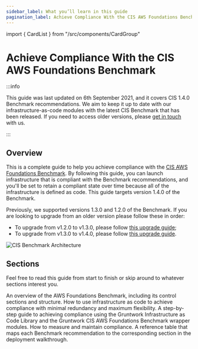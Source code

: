 ```yaml
---
sidebar_label: What you’ll learn in this guide
pagination_label: Achieve Compliance With the CIS AWS Foundations Benchmark
---
```


import { CardList } from "/src/components/CardGroup"

# Achieve Compliance With the CIS AWS Foundations Benchmark

:::info

This guide was last updated on 6th September 2021, and it covers CIS 1.4.0 Benchmark recommendations. We aim to keep
it up to date with our infrastructure-as-code modules with the latest CIS Benchmark that has been released.
If you need to access older versions, please [get in touch](/docs/guides/support) with us.

:::

## Overview

This is a complete guide to help you achieve compliance with the
[CIS AWS Foundations Benchmark](https://www.cisecurity.org/benchmark/amazon_web_services/). By following this guide,
you can launch infrastructure that is compliant with the Benchmark recommendations, and you'll be set to retain a
compliant state over time because all of the infrastructure is defined as code. This guide targets version 1.4.0 of the Benchmark.

Previously, we supported versions 1.3.0 and 1.2.0 of the Benchmark. If you are looking to upgrade from an older version please follow these in order:

- To upgrade from v1.2.0 to v1.3.0, please follow [this upgrade guide](../../../stay-up-to-date/1-cis/1-how-to-update-to-cis-13/0-intro.md);
- To upgrade from v1.3.0 to v1.4.0, please follow [this upgrade guide](../../../stay-up-to-date/1-cis/0-how-to-update-to-cis-14/0-intro.md).

![CIS Benchmark Architecture](/img/guides/build-it-yourself/achieve-compliance/cis-account-architecture.png)

## Sections

Feel free to read this guide from start to finish or skip around to whatever sections interest you.

<CardList>
  <Card
    title="Core Concepts"
    href="/docs/guides/build-it-yourself/achieve-compliance/core-concepts/intro"
  >
    An overview of the AWS Foundations Benchmark, including its control sections and structure.
  </Card>
  <Card
    title="Production-grade Design"
    href="/docs/guides/build-it-yourself/achieve-compliance/production-grade-design/intro"
  >
    How to use infrastructure as code to achieve compliance with minimal redundancy and maximum flexibility.
  </Card>
  <Card
    title="Deployment Walkthrough"
    href="/docs/guides/build-it-yourself/achieve-compliance/deployment-walkthrough/pre-requisites"
  >
    A step-by-step guide to achieving compliance using the Gruntwork Infrastructure as Code Library and the Gruntwork CIS AWS Foundations Benchmark wrapper modules.
  </Card>
  <Card
    title="Next Steps"
    href="/docs/guides/build-it-yourself/achieve-compliance/next-steps"
  >
    How to measure and maintain compliance.
  </Card>
  <Card
    title="Traceability Matrix"
    href="/docs/guides/build-it-yourself/achieve-compliance/traceability-matrix"
  >
    A reference table that maps each Benchmark recommendation to the corresponding section in the deployment
walkthrough.
  </Card>
</CardList>
